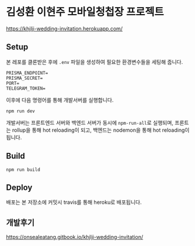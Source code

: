 # 김성환 이현주 모바일청첩장 프로젝트

https://khjlji-wedding-invitation.herokuapp.com/

## Setup

본 레포를 클론받은 후에 `.env` 파일을 생성하여 필요한 환경변수들을 세팅해 줍니다.

```
PRISMA_ENDPOINT=
PRISMA_SECRET=
PORT=
TELEGRAM_TOKEN=
```

이후에 다음 명령어를 통해 개발서버를 실행합니다.

```
npm run dev
```

개발서버는 프론트엔드 서버와 백엔드 서버가 동시에 `npm-run-all`로 실행되며, 프론트는 rollup을 통해 hot reloading이 되고, 백엔드는 nodemon을 통해 hot reloading이 됩니다.

## Build

```
npm run build
```

## Deploy

배포는 본 저장소에 커밋시 travis를 통해 heroku로 배포됩니다.

## 개발후기

https://onsealeatang.gitbook.io/khjlji-wedding-invitation/
